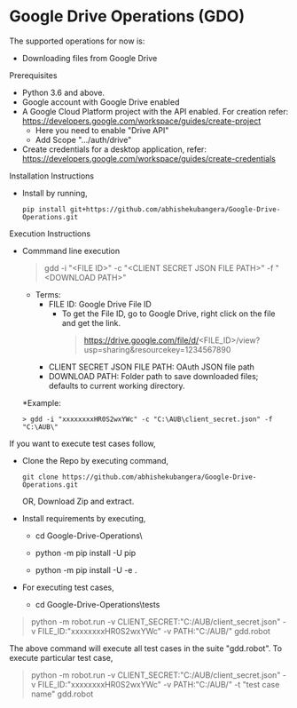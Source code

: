 # Google Drive Operations (GDO)
The supported operations for now is:
  * Downloading files from Google Drive

Prerequisites
  * Python 3.6 and above.
  * Google account with Google Drive enabled 
  * A Google Cloud Platform project with the API enabled. For creation refer: https://developers.google.com/workspace/guides/create-project
      - Here you need to enable "Drive API"
      - Add Scope ".../auth/drive"
  *  Create credentials for a desktop application, refer: https://developers.google.com/workspace/guides/create-credentials 
  

Installation Instructions
  * Install by running,
  
     ```pip install git+https://github.com/abhishekubangera/Google-Drive-Operations.git```


Execution Instructions
  
  * Commmand line execution
    
    > gdd -i "\<FILE ID\>" -c "\<CLIENT SECRET JSON FILE PATH\>" -f "\<DOWNLOAD PATH\>"

    * Terms:
      - FILE ID: Google Drive File ID
        * To get the File ID, go to Google Drive, right click on the file and get the link.
          > https://drive.google.com/file/d/<FILE_ID>/view?usp=sharing&resourcekey=1234567890  
	  - CLIENT SECRET JSON FILE PATH: OAuth JSON file path
      - DOWNLOAD PATH: Folder path to save downloaded files; defaults to current working directory.
    
	*Example:
        
		> gdd -i "xxxxxxxxHR0S2wxYWc" -c "C:\AUB\client_secret.json" -f "C:\AUB\"

If you want to execute test cases follow,
  * Clone the Repo by executing command,
  
     ```git clone https://github.com/abhishekubangera/Google-Drive-Operations.git```
     
     OR, Download Zip and extract.

  * Install requirements by executing, 
  
    - cd Google-Drive-Operations\
  
    - python -m pip install -U pip
  
    - python -m pip install -U -e .

  * For executing test cases,
  
    - cd Google-Drive-Operations\tests
  
  > python -m robot.run -v CLIENT_SECRET:"C:/AUB/client_secret.json" -v FILE_ID:"xxxxxxxxHR0S2wxYWc" -v PATH:"C:/AUB/" gdd.robot
  
  The above command will execute all test cases in the suite "gdd.robot".
  To execute particular test case,
  
  > python -m robot.run -v CLIENT_SECRET:"C:/AUB/client_secret.json" -v FILE_ID:"xxxxxxxxHR0S2wxYWc" -v PATH:"C:/AUB/" -t "test case name" gdd.robot

  